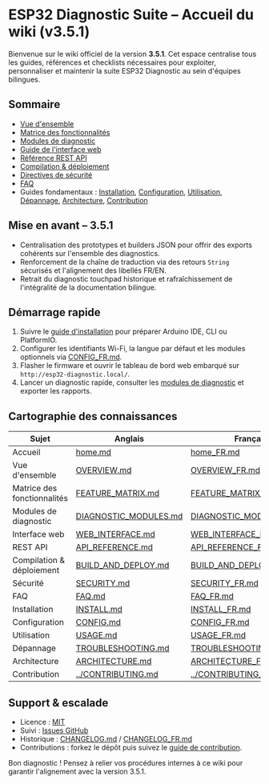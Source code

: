 # ESP32 Diagnostic Suite – Accueil du wiki (v3.5.1)

Bienvenue sur le wiki officiel de la version **3.5.1**. Cet espace centralise tous les guides, références et checklists nécessaires
pour exploiter, personnaliser et maintenir la suite ESP32 Diagnostic au sein d'équipes bilingues.

## Sommaire
- [Vue d'ensemble](OVERVIEW_FR.md)
- [Matrice des fonctionnalités](FEATURE_MATRIX_FR.md)
- [Modules de diagnostic](DIAGNOSTIC_MODULES_FR.md)
- [Guide de l'interface web](WEB_INTERFACE_FR.md)
- [Référence REST API](API_REFERENCE_FR.md)
- [Compilation & déploiement](BUILD_AND_DEPLOY_FR.md)
- [Directives de sécurité](SECURITY_FR.md)
- [FAQ](FAQ_FR.md)
- Guides fondamentaux : [Installation](INSTALL_FR.md), [Configuration](CONFIG_FR.md), [Utilisation](USAGE_FR.md),
  [Dépannage](TROUBLESHOOTING_FR.md), [Architecture](ARCHITECTURE_FR.md), [Contribution](../CONTRIBUTING_FR.md)

## Mise en avant – 3.5.1
- Centralisation des prototypes et builders JSON pour offrir des exports cohérents sur l'ensemble des diagnostics.
- Renforcement de la chaîne de traduction via des retours `String` sécurisés et l'alignement des libellés FR/EN.
- Retrait du diagnostic touchpad historique et rafraîchissement de l'intégralité de la documentation bilingue.

## Démarrage rapide
1. Suivre le [guide d'installation](INSTALL_FR.md) pour préparer Arduino IDE, CLI ou PlatformIO.
2. Configurer les identifiants Wi-Fi, la langue par défaut et les modules optionnels via [CONFIG_FR.md](CONFIG_FR.md).
3. Flasher le firmware et ouvrir le tableau de bord web embarqué sur `http://esp32-diagnostic.local/`.
4. Lancer un diagnostic rapide, consulter les [modules de diagnostic](DIAGNOSTIC_MODULES_FR.md) et exporter les rapports.

## Cartographie des connaissances
| Sujet | Anglais | Français |
|-------|---------|----------|
| Accueil | [home.md](home.md) | [home_FR.md](home_FR.md) |
| Vue d'ensemble | [OVERVIEW.md](OVERVIEW.md) | [OVERVIEW_FR.md](OVERVIEW_FR.md) |
| Matrice des fonctionnalités | [FEATURE_MATRIX.md](FEATURE_MATRIX.md) | [FEATURE_MATRIX_FR.md](FEATURE_MATRIX_FR.md) |
| Modules de diagnostic | [DIAGNOSTIC_MODULES.md](DIAGNOSTIC_MODULES.md) | [DIAGNOSTIC_MODULES_FR.md](DIAGNOSTIC_MODULES_FR.md) |
| Interface web | [WEB_INTERFACE.md](WEB_INTERFACE.md) | [WEB_INTERFACE_FR.md](WEB_INTERFACE_FR.md) |
| REST API | [API_REFERENCE.md](API_REFERENCE.md) | [API_REFERENCE_FR.md](API_REFERENCE_FR.md) |
| Compilation & déploiement | [BUILD_AND_DEPLOY.md](BUILD_AND_DEPLOY.md) | [BUILD_AND_DEPLOY_FR.md](BUILD_AND_DEPLOY_FR.md) |
| Sécurité | [SECURITY.md](SECURITY.md) | [SECURITY_FR.md](SECURITY_FR.md) |
| FAQ | [FAQ.md](FAQ.md) | [FAQ_FR.md](FAQ_FR.md) |
| Installation | [INSTALL.md](INSTALL.md) | [INSTALL_FR.md](INSTALL_FR.md) |
| Configuration | [CONFIG.md](CONFIG.md) | [CONFIG_FR.md](CONFIG_FR.md) |
| Utilisation | [USAGE.md](USAGE.md) | [USAGE_FR.md](USAGE_FR.md) |
| Dépannage | [TROUBLESHOOTING.md](TROUBLESHOOTING.md) | [TROUBLESHOOTING_FR.md](TROUBLESHOOTING_FR.md) |
| Architecture | [ARCHITECTURE.md](ARCHITECTURE.md) | [ARCHITECTURE_FR.md](ARCHITECTURE_FR.md) |
| Contribution | [../CONTRIBUTING.md](../CONTRIBUTING.md) | [../CONTRIBUTING_FR.md](../CONTRIBUTING_FR.md) |

## Support & escalade
- Licence : [MIT](../LICENSE)
- Suivi : [Issues GitHub](https://github.com/ESP32-Diagnostic/ESP32-Diagnostic/issues)
- Historique : [CHANGELOG.md](../CHANGELOG.md) / [CHANGELOG_FR.md](../CHANGELOG_FR.md)
- Contributions : forkez le dépôt puis suivez le [guide de contribution](../CONTRIBUTING_FR.md).

Bon diagnostic ! Pensez à relier vos procédures internes à ce wiki pour garantir l'alignement avec la version 3.5.1.
